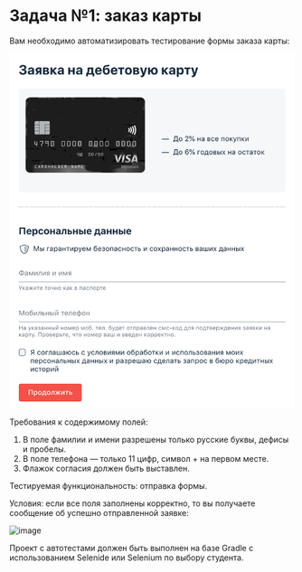 # Задача №1: заказ карты

Вам необходимо автоматизировать тестирование формы заказа карты:

![image](https://github.com/netology-code/aqa-homeworks/raw/master/web/pic/order.png)

Требования к содержимому полей:

1. В поле фамилии и имени разрешены только русские буквы, дефисы и пробелы.
2. В поле телефона — только 11 цифр, символ + на первом месте.
3. Флажок согласия должен быть выставлен.

Тестируемая функциональность: отправка формы.

Условия: если все поля заполнены корректно, то вы получаете сообщение об успешно отправленной заявке:

![image](https://github.com/netology-code/aqa-homeworks/raw/master/web/pic/success.jpg)

Проект с автотестами должен быть выполнен на базе Gradle с использованием Selenide или Selenium по выбору студента.


